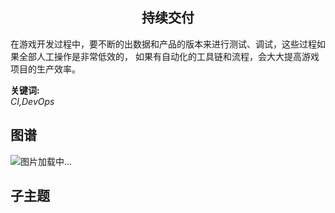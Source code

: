 <h2 align="center">持续交付</h2>
<p>
在游戏开发过程中，要不断的出数据和产品的版本来进行测试、调试，这些过程如果全部人工操作是非常低效的，
如果有自动化的工具链和流程，会大大提高游戏项目的生产效率。
</p>

**关键词:**<br/>
*CI,DevOps*

## 图谱
![图片加载中...](https://github.com/gonglei007/GameDevMind/blob/main/exports/4.3.3.持续交付.png?raw=true)

## 子主题
